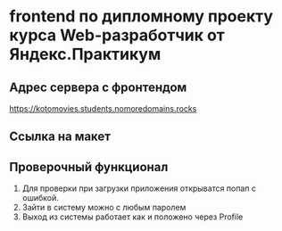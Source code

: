 # frontend по дипломному проекту курса Web-разработчик от Яндекс.Практикум

## Адрес сервера с фронтендом

https://kotomovies.students.nomoredomains.rocks

## Ссылка на макет

## Проверочный функционал

1. Для проверки при загрузки приложения открыватся попап с ошибкой.
2. Зайти в систему можно с любым паролем
3. Выход из системы работает как и положено через Profile
